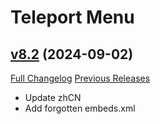 # Teleport Menu

## [v8.2](https://github.com/Justw8/TeleportMenu/tree/v8.2) (2024-09-02)
[Full Changelog](https://github.com/Justw8/TeleportMenu/compare/v8.1...v8.2) [Previous Releases](https://github.com/Justw8/TeleportMenu/releases)

- Update zhCN  
- Add forgotten embeds.xml  
